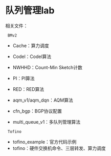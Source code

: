 # 队列管理lab

相关文件：

` BMv2`

- Cache：算力调度

- Codel：Codel算法
- NWHHD：Count-Min Sketch计数
- PI：PI算法
- RED：RED算法
- aqm_v1/aqm_dqn：AQM算法
- cfn_bgp：BGP协议配置
- multi_queue_v1：多队列管理算法

` Tofino`

- tofino_example：官方代码示例
- tofino：硬件交换机命令、三层转发、算力调度
